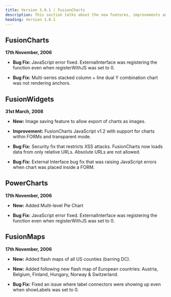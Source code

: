 ```yaml
---
title: Version 3.0.1 | FusionCharts
description: This section talks about the new features, improvements and fixes for v3.0.1.
heading: Version 3.0.1
---
```


## FusionCharts
**17th November, 2006**

* **Bug Fix:** JavaScript error fixed. ExternalInterface was registering the function even when registerWithJS was set to 0.

* **Bug Fix:** Multi-series stacked column + line dual Y combination chart was not rendering anchors.

## FusionWidgets
**31st March, 2008**

* **New:** Image saving feature to allow export of charts as images.

* **Improvement:** FusionCharts JavaScript v1.2 with support for charts within FORMs and transparent mode.

* **Bug Fix:** Security fix that restricts XSS attacks. FusionCharts now loads data from only relative URLs. Absolute URLs are not allowed.

* **Bug Fix:** External Interface bug fix that was raising JavaScript errors when chart was placed inside a FORM.

## PowerCharts
**17th November, 2006**

* **New:** Added Multi-level Pie Chart

* **Bug Fix:** JavaScript error fixed. ExternalInterface was registering the function even when registerWithJS was set to 0.

## FusionMaps
**17th November, 2006**

* **New:** Added flash maps of all US counties (barring DC).

* **New:** Added following new flash map of European countries: Austria, Belgium, Finland, Hungary, Norway & Switzerland.

* **Bug Fix:** Fixed an issue where label connectors were showing up even when showLabels was set to 0.

